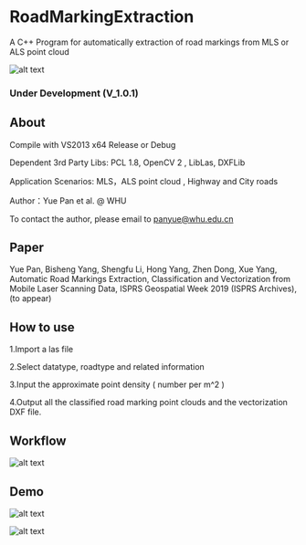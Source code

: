 # RoadMarkingExtraction
A C++ Program for automatically extraction of road markings from MLS or ALS point cloud

![alt text](demo/MLS_demo.gif)

### Under Development (V_1.0.1)

## About
Compile with VS2013 x64 Release or Debug

Dependent 3rd Party Libs:  PCL 1.8, OpenCV 2 , LibLas, DXFLib

Application Scenarios: MLS，ALS point cloud , Highway and City roads

Author：Yue Pan et al. @ WHU 

To contact the author, please email to panyue@whu.edu.cn

## Paper
Yue Pan, Bisheng Yang, Shengfu Li, Hong Yang, Zhen Dong, Xue Yang, Automatic Road Markings Extraction, Classification and Vectorization from Mobile Laser Scanning Data, ISPRS Geospatial Week 2019 (ISPRS Archives), (to appear)

## How to use
1.Import a las file

2.Select datatype, roadtype and related information

3.Input the approximate point density ( number per m^2 )

4.Output all the classified road marking point clouds and the vectorization DXF file.

## Workflow
 ![alt text](demo/Fig1.jpg)

## Demo
 ![alt text](demo/Fig2.jpg)
 
 ![alt text](demo/Fig3.jpg)
 

